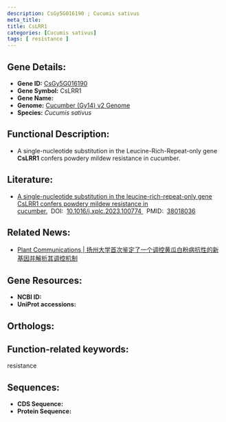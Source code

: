```yaml
---
description: CsGy5G016190 ; Cucumis sativus
meta_title:
title: CsLRR1
categories: [Cucumis sativus]
tags: [ resistance ]
---
```


## Gene Details:
- **Gene ID:**	[CsGy5G016190]()
- **Gene Symbol:** CsLRR1
- **Gene Name:** 
- **Genome:** [Cucumber (Gy14) v2 Genome]()
- **Species:** *Cucumis sativus*

## Functional Description:
   - A single-nucleotide substitution in the Leucine-Rich-Repeat-only gene **CsLRR1** confers powdery mildew resistance in cucumber.

## Literature:
   - [A single-nucleotide substitution in the leucine-rich-repeat-only gene CsLRR1 confers powdery mildew resistance in cucumber.]( https://www.sciencedirect.com/science/article/pii/S2590346223003322?via%3Dihub)&nbsp;&nbsp;DOI:&nbsp;&nbsp;[10.1016/j.xplc.2023.100774 ](https://www.sciencedirect.com/science/article/pii/S2590346223003322?via%3Dihub)&nbsp;&nbsp;PMID:&nbsp;&nbsp;[38018036](https://pubmed.ncbi.nlm.nih.gov/38018036/)

## Related News:
   - [Plant Communications  | 扬州大学首次鉴定了一个调控黄瓜白粉病抗性的新基因并解析其调控机制](https://mp.weixin.qq.com/s?__biz=Mzg3MDEwNDEyMg==&mid=2247560078&idx=3&sn=eaf6917e591acb3873d0aa4e56abf43c&chksm=36fc5d802ccd0029222cf224ee203ccda5c52348f3ab384cedb289391aa0a53bcf26ed0350be&scene=27#wechat_redirect)

## Gene Resources:
- **NCBI ID:** [](https://www.ncbi.nlm.nih.gov/gene/?term=)
- **UniProt accessions:** [](https://www.uniprot.org/uniprotkb//entry)

## Orthologs:


## Function-related keywords:
resistance

## Sequences:
- **CDS Sequence:**
- **Protein Sequence:**
